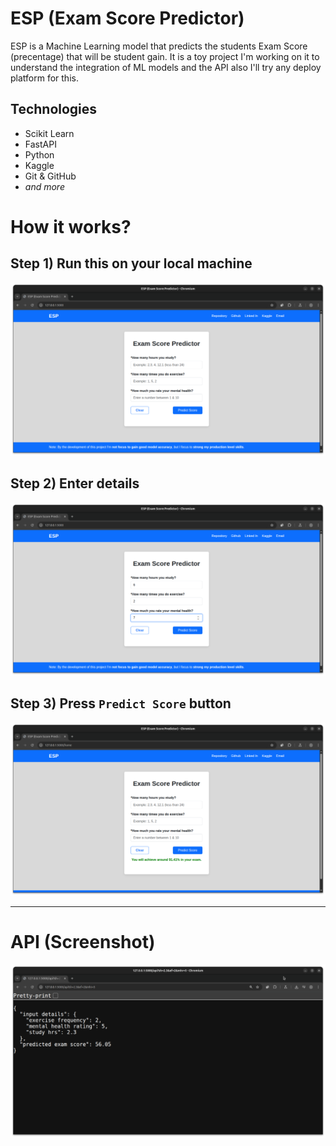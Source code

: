 # ESP (Exam Score Predictor)


ESP is a Machine Learning model that predicts the students Exam Score (precentage) that will be student gain.
It is a toy project I'm working on it to understand the integration of ML models and the API also I'll try 
any deploy platform for this.



## Technologies 
- Scikit Learn
- FastAPI
- Python
- Kaggle
- Git & GitHub
- *and more*


# How it works?
## Step 1) Run this on your local machine 
![Screenshot 1](https://github.com/a4archit/esp/blob/flask-master/images/Screenshot%20from%202025-06-14%2015-38-28.png)


## Step 2) Enter details 
![Screenshot 2](https://github.com/a4archit/esp/blob/flask-master/images/Screenshot%20from%202025-06-14%2015-39-13.png)

## Step 3) Press `Predict Score` button
![Screenshot 3](https://github.com/a4archit/esp/blob/flask-master/images/Screenshot%20from%202025-06-14%2015-39-34.png)

***
# API (Screenshot)
![Screenshot 3](https://github.com/a4archit/esp/blob/flask-master/images/Screenshot%20from%202025-06-14%2015-57-24.png)




<!--
## Want to use
- [Go to API (Deployed)]()
- Mobile App (Android) `Comming Soon`
- Web Site `Comming Soon`
-->
<!-- 

## How to use VTI
-
### Step 1) S

1. Open your terminal (Command Prompt or PowerShell in Windows).
2. Install the required Python packages using pip:
```
pip install -r requirements.txt
``` -->




